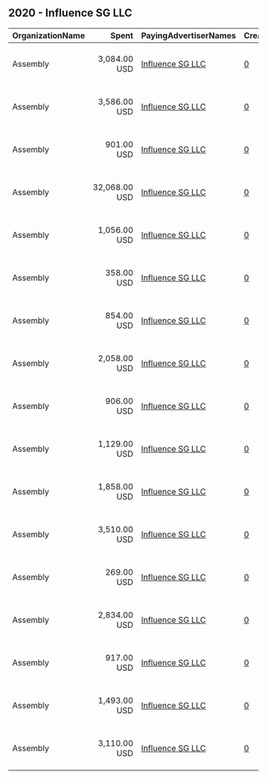 ## 2020 - Influence SG LLC 
|OrganizationName|Spent|PayingAdvertiserNames|CreativeUrls|Impressions|Genders|AgeBrackets|CountryCodes|BillingAddresses|CandidateBallotInformation|
|:---|---:|:---|:---|---:|:---|:---|:---|:---|:---|
|Assembly|3,084.00 USD|[Influence SG LLC](2020/Influence_SG_LLC.md)|[0](https://www.snap.com/political-ads/asset/54c150c7cf9579999304026259b3ef878996112adda8c9df27a4e3e84b55a2ce?mediaType=mp4)|648,492||20-|united states|"711 3rd Ave, New York, NY 10017,new york city,10017,US"||
|Assembly|3,586.00 USD|[Influence SG LLC](2020/Influence_SG_LLC.md)|[0](https://www.snap.com/political-ads/asset/039bbfa386c58f29b82491a548be96cff0213dc3cf59cc5bd2e9624d7009cdb6?mediaType=mp4)|1,544,432||20-|united states|"711 3rd Ave, New York, NY 10017,new york city,10017,US"||
|Assembly|901.00 USD|[Influence SG LLC](2020/Influence_SG_LLC.md)|[0](https://www.snap.com/political-ads/asset/54c150c7cf9579999304026259b3ef878996112adda8c9df27a4e3e84b55a2ce?mediaType=mp4)|105,156||20-|united states|"711 3rd Ave, New York, NY 10017,new york city,10017,US"||
|Assembly|32,068.00 USD|[Influence SG LLC](2020/Influence_SG_LLC.md)|[0](https://www.snap.com/political-ads/asset/892035e8fad87bbf852baec45fe0972cd16c06cce907217e0c2d815179cb1c1c?mediaType=mp4)|12,863,838||20-|united states|"711 3rd Ave, New York, NY 10017,new york city,10017,US"||
|Assembly|1,056.00 USD|[Influence SG LLC](2020/Influence_SG_LLC.md)|[0](https://www.snap.com/political-ads/asset/8fd57c67ae705621398811cd3f7e174d9e8508e2de26ca007fe836a677ad35e3?mediaType=mp4)|225,350||20-|united states|"711 3rd Ave, New York, NY 10017,new york city,10017,US"||
|Assembly|358.00 USD|[Influence SG LLC](2020/Influence_SG_LLC.md)|[0](https://www.snap.com/political-ads/asset/9adbd386e693ad0b2f3b283b6895e719370dda4f4b82321927e6a02aa906cbb0?mediaType=mp4)|35,502||20-|united states|"711 3rd Ave, New York, NY 10017,new york city,10017,US"||
|Assembly|854.00 USD|[Influence SG LLC](2020/Influence_SG_LLC.md)|[0](https://www.snap.com/political-ads/asset/039bbfa386c58f29b82491a548be96cff0213dc3cf59cc5bd2e9624d7009cdb6?mediaType=mp4)|434,178||20-|united states|"711 3rd Ave, New York, NY 10017,new york city,10017,US"||
|Assembly|2,058.00 USD|[Influence SG LLC](2020/Influence_SG_LLC.md)|[0](https://www.snap.com/political-ads/asset/8fd57c67ae705621398811cd3f7e174d9e8508e2de26ca007fe836a677ad35e3?mediaType=mp4)|240,951||20-|united states|"711 3rd Ave, New York, NY 10017,new york city,10017,US"||
|Assembly|906.00 USD|[Influence SG LLC](2020/Influence_SG_LLC.md)|[0](https://www.snap.com/political-ads/asset/b42e74e89b60e763da45d382f0d0afa2cb012820e3be56914b57698aad46b200?mediaType=mp4)|377,719||20-|united states|"711 3rd Ave, New York, NY 10017,new york city,10017,US"||
|Assembly|1,129.00 USD|[Influence SG LLC](2020/Influence_SG_LLC.md)|[0](https://www.snap.com/political-ads/asset/21205c8c6b9b7f4e07f113916d96dadb6dbc29c4a83c881f85782afd21348e25?mediaType=mp4)|499,670||20-|united states|"711 3rd Ave, New York, NY 10017,new york city,10017,US"||
|Assembly|1,858.00 USD|[Influence SG LLC](2020/Influence_SG_LLC.md)|[0](https://www.snap.com/political-ads/asset/09864e1aca2d46d7eb773f4d94441e3d0aa958ac4559f766525d88e5ee08c147?mediaType=mp4)|403,019||20-|united states|"711 3rd Ave, New York, NY 10017,new york city,10017,US"||
|Assembly|3,510.00 USD|[Influence SG LLC](2020/Influence_SG_LLC.md)|[0](https://www.snap.com/political-ads/asset/21205c8c6b9b7f4e07f113916d96dadb6dbc29c4a83c881f85782afd21348e25?mediaType=mp4)|1,293,089||20-|united states|"711 3rd Ave, New York, NY 10017,new york city,10017,US"||
|Assembly|269.00 USD|[Influence SG LLC](2020/Influence_SG_LLC.md)|[0](https://www.snap.com/political-ads/asset/4434a453c51565b90b53f2bf8f56227bd856a99b708a7e62681e7ea58714e0a5?mediaType=mp4)|24,506||20-|united states|"711 3rd Ave, New York, NY 10017,new york city,10017,US"||
|Assembly|2,834.00 USD|[Influence SG LLC](2020/Influence_SG_LLC.md)|[0](https://www.snap.com/political-ads/asset/b42e74e89b60e763da45d382f0d0afa2cb012820e3be56914b57698aad46b200?mediaType=mp4)|945,853||20-|united states|"711 3rd Ave, New York, NY 10017,new york city,10017,US"||
|Assembly|917.00 USD|[Influence SG LLC](2020/Influence_SG_LLC.md)|[0](https://www.snap.com/political-ads/asset/486d9c6c245a645156fc8b3527d4d3c13131d1ddfbb9260b473f4b8f9a2c53a7?mediaType=mp4)|92,731||20-|united states|"711 3rd Ave, New York, NY 10017,new york city,10017,US"||
|Assembly|1,493.00 USD|[Influence SG LLC](2020/Influence_SG_LLC.md)|[0](https://www.snap.com/political-ads/asset/09864e1aca2d46d7eb773f4d94441e3d0aa958ac4559f766525d88e5ee08c147?mediaType=mp4)|174,321||20-|united states|"711 3rd Ave, New York, NY 10017,new york city,10017,US"||
|Assembly|3,110.00 USD|[Influence SG LLC](2020/Influence_SG_LLC.md)|[0](https://www.snap.com/political-ads/asset/892035e8fad87bbf852baec45fe0972cd16c06cce907217e0c2d815179cb1c1c?mediaType=mp4)|1,523,697||20-|united states|"711 3rd Ave, New York, NY 10017,new york city,10017,US"||
